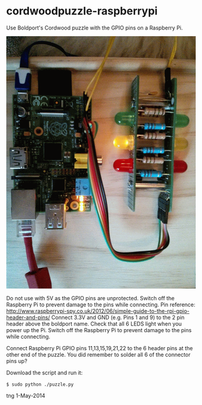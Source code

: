 cordwoodpuzzle-raspberrypi
==========================

Use Boldport's Cordwood puzzle with the GPIO pins on a Raspberry Pi.

![Cordwood Puzzle working from RPi](cordwood.gif)

Do not use with 5V as the GPIO pins are unprotected. Switch off the Raspberry Pi to prevent damage to the pins while connecting.
Pin reference: http://www.raspberrypi-spy.co.uk/2012/06/simple-guide-to-the-rpi-gpio-header-and-pins/
Connect 3.3V and GND (e.g. Pins 1 and 9) to the 2 pin header above the boldport name. Check that all 6 LEDS light when you power up the Pi. 
Switch off the Raspberry Pi to prevent damage to the pins while connecting.

Connect Raspberry Pi GPIO pins 11,13,15,19,21,22 to the 6 header pins at the other end of the puzzle. You did remember to solder all 6 of the connector pins up?

Download the script and run it:

    $ sudo python ./puzzle.py

tng 1-May-2014
